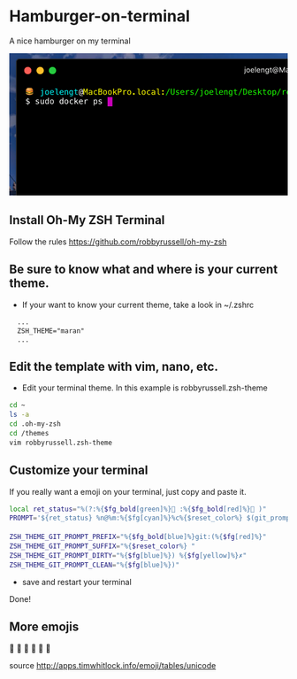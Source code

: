 # Hamburger-on-terminal
A nice hamburger on my terminal

![alt text](https://github.com/joelengt/hamburger-on-terminal/blob/master/29751176_1799264796792617_63374563_n.png?raw=true)

## Install Oh-My ZSH Terminal
Follow the rules https://github.com/robbyrussell/oh-my-zsh

## Be sure to know what and where is your current theme.
* If your want to know your current theme, take a look in ~/.zshrc

```
  ...
  ZSH_THEME="maran"
  ...
```

## Edit the template with vim, nano, etc.
* Edit your terminal theme. In this example is robbyrussell.zsh-theme

```sh
cd ~
ls -a
cd .oh-my-zsh
cd /themes
vim robbyrussell.zsh-theme
```

## Customize your terminal
If you really want a emoji on your terminal, just copy and paste it.

```sh
local ret_status="%(?:%{$fg_bold[green]%}🍒 :%{$fg_bold[red]%}🍒 )"
PROMPT='${ret_status} %n@%m:%{$fg[cyan]%}%c%{$reset_color%} $(git_prompt_info)'

ZSH_THEME_GIT_PROMPT_PREFIX="%{$fg_bold[blue]%}git:(%{$fg[red]%}"
ZSH_THEME_GIT_PROMPT_SUFFIX="%{$reset_color%} "
ZSH_THEME_GIT_PROMPT_DIRTY="%{$fg[blue]%}) %{$fg[yellow]%}✗"
ZSH_THEME_GIT_PROMPT_CLEAN="%{$fg[blue]%})"
```

* save and restart your terminal

Done!

## More emojis

🍒
🍜
🍥
🍧
🍰
🍺



source
http://apps.timwhitlock.info/emoji/tables/unicode

